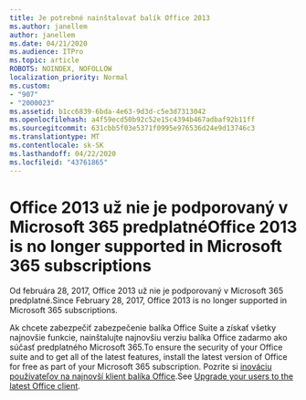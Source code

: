 ```yaml
---
title: Je potrebné nainštalovať balík Office 2013
ms.author: janellem
author: janellem
ms.date: 04/21/2020
ms.audience: ITPro
ms.topic: article
ROBOTS: NOINDEX, NOFOLLOW
localization_priority: Normal
ms.custom:
- "907"
- "2000023"
ms.assetid: b1cc6839-6bda-4e63-9d3d-c5e3d7313042
ms.openlocfilehash: a4f59ecd50b92c52e15c4394b467adbaf92b11ff
ms.sourcegitcommit: 631cbb5f03e5371f0995e976536d24e9d13746c3
ms.translationtype: MT
ms.contentlocale: sk-SK
ms.lasthandoff: 04/22/2020
ms.locfileid: "43761865"
---
```

# <a name="office-2013-is-no-longer-supported-in-microsoft-365-subscriptions"></a><span data-ttu-id="28356-102">Office 2013 už nie je podporovaný v Microsoft 365 predplatné</span><span class="sxs-lookup"><span data-stu-id="28356-102">Office 2013 is no longer supported in Microsoft 365 subscriptions</span></span>

<span data-ttu-id="28356-103">Od februára 28, 2017, Office 2013 už nie je podporovaný v Microsoft 365 predplatné.</span><span class="sxs-lookup"><span data-stu-id="28356-103">Since February 28, 2017, Office 2013 is no longer supported in Microsoft 365 subscriptions.</span></span>
  
<span data-ttu-id="28356-104">Ak chcete zabezpečiť zabezpečenie balíka Office Suite a získať všetky najnovšie funkcie, nainštalujte najnovšiu verziu balíka Office zadarmo ako súčasť predplatného Microsoft 365.</span><span class="sxs-lookup"><span data-stu-id="28356-104">To ensure the security of your Office suite and to get all of the latest features, install the latest version of Office for free as part of your Microsoft 365 subscription.</span></span> <span data-ttu-id="28356-105">Pozrite si [inováciu používateľov na najnovší klient balíka Office](https://docs.microsoft.com/office365/admin/setup/upgrade-users-to-latest-office-client).</span><span class="sxs-lookup"><span data-stu-id="28356-105">See [Upgrade your users to the latest Office client](https://docs.microsoft.com/office365/admin/setup/upgrade-users-to-latest-office-client).</span></span>
  